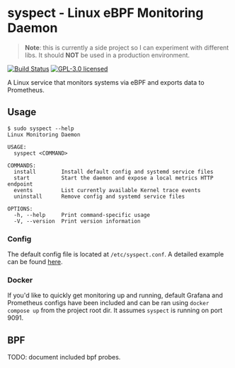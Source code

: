 # syspect - Linux eBPF Monitoring Daemon
> **Note**: this is currently a side project so I can experiment with different libs. It should **NOT** be used in a production environment.

[![Build Status](https://github.com/loshz/syspect/workflows/ci/badge.svg)](https://github.com/loshz/syspect/actions) [![GPL-3.0 licensed](https://img.shields.io/badge/license-GPL--3.0-blue)](LICENSE)

A Linux service that monitors systems via eBPF and exports data to Prometheus.

## Usage
```
$ sudo syspect --help
Linux Monitoring Daemon

USAGE:
  syspect <COMMAND>

COMMANDS:
  install        Install default config and systemd service files
  start          Start the daemon and expose a local metrics HTTP endpoint
  events         List currently available Kernel trace events
  uninstall      Remove config and systemd service files

OPTIONS:
  -h, --help     Print command-specific usage
  -V, --version  Print version information
```

### Config
The default config file is located at `/etc/syspect.conf`. A detailed example can be found [here](./config/syspect.conf).

### Docker
If you'd like to quickly get monitoring up and running, default Grafana and Prometheus configs have been included and can be ran using `docker compose up` from the project root dir. It assumes `syspect` is running on port 9091.

## BPF
TODO: document included bpf probes.
